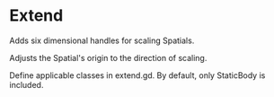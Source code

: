 # Extend

Adds six dimensional handles for scaling Spatials.

Adjusts the Spatial's origin to the direction of scaling.

Define applicable classes in extend.gd. By default, only StaticBody is included.
